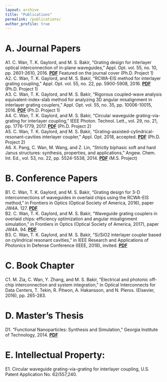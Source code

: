 ```yaml
---
layout: archive
title: "Publications"
permalink: /publications/
author_profile: true
---
```

A. Journal Papers
======
A1. C. Wan, T. K. Gaylord, and M. S. Bakir, “Grating design for interlayer optical interconnection of in-plane waveguides,” Appl. Opt. vol. 55, no. 10, pp. 2601-2610, 2016. [<b>PDF</b>](http://congshanwan.github.io/files/Wan_2016_grating_design.pdf) Featured on the journal cover (Ph.D. Project 1)<br/>
A2. C. Wan, T. K. Gaylord, and M. S. Bakir, “RCWA-EIS method for interlayer grating coupling,” Appl. Opt. vol. 55, no. 22, pp. 5900-5908, 2016. [<b>PDF</b>](http://congshanwan.github.io/files/Wan_2016_RCWA_EIS.pdf) (Ph.D. Project 1)<br/>
A3. C. Wan, T. K. Gaylord, and M. S. Bakir, “Rigorous coupled-wave analysis equivalent-index-slab method for analyzing 3D angular misalignment in interlayer grating couplers,” Appl. Opt. vol. 55, no. 35, pp. 10006-10015, 2016. [<b>PDF</b>](http://congshanwan.github.io/files/Wan_2016_3d.pdf) (Ph.D. Project 1)<br/>
A4. C. Wan, T. K. Gaylord, and M. S. Bakir, “Circular waveguide grating-via-grating for interlayer coupling,” IEEE Photon. Technol. Lett., vol. 29, no. 21, pp. 1776-1779, 2017. [<b>PDF</b>](http://congshanwan.github.io/files/Wan_2017_GVG.pdf) (Ph.D. Project 2)<br/>
A5. C. Wan, T. K. Gaylord, and M. S. Bakir, “Grating-assisted-cylindrical-resonant-cavities interlayer coupler,” Appl. Opt. 2018, accepted. [<b>PDF</b>](http://congshanwan.github.io/files/Wan_2018_AO.pdf) (Ph.D. Project 2)<br/>
A6. X. Pang, C. Wan, M. Wang, and Z. Lin, “Strictly biphasic soft and hard Janus structures: synthesis, properties, and applications,” Angew. Chem. Int. Ed., vol. 53, no. 22, pp. 5524-5538, 2014. [<b>PDF</b>](http://congshanwan.github.io/files/Janus.pdf) (M.S. Project)<br/>

B. Conference Papers
======
B1. C. Wan, T. K. Gaylord, and M. S. Bakir, “Grating design for 3-D interconnections of waveguides in overlaid chips using the RCWA-EIS method,” in Frontiers in Optics (Optical Society of America, 2016), paper JW4A. 127. [<b>PDF</b>](http://congshanwan.github.io/files/JW4A127.pdf)<br/>
B2. C. Wan, T. K. Gaylord, and M. S. Bakir, “Waveguide grating couplers in overlaid chips: efficiency optimization and angular misalignment simulation,” in Frontiers in Optics (Optical Society of America, 2017), paper JW4A. 94. [<b>PDF</b>](http://congshanwan.github.io/files/JW4A94.pdf)<br/>
B3. C. Wan, T. K. Gaylord, and M. S. Bakir, “Si/SiO2 interlayer coupler based on cylindrical resonant cavities,” in IEEE Research and Applications of Photonics In Defense Conference (IEEE, 2018), invited. [<b>PDF</b>](http://congshanwan.github.io/files/RAPID_conf.pdf)<br/>

C. Book Chapter
======
C1. M. Zia, C. Wan, Y. Zhang, and M. S. Bakir, “Electrical and photonic off-chip interconnection and system integration,” in Optical Interconnects for Data Centers, T. Tekin, R. Pitwon, A. Hakansson, and N. Pleros. (Elsevier, 2016), pp. 265-283.<br/>

D. Master’s Thesis
======
D1. “Functional Nanoparticles: Synthesis and Simulation,” Georgia Institute of Technology, 2014. [<b>PDF</b>](http://liwanggt.github.io/files/WAN-THESIS-2014.pdf)<br/>

E. Intellectual Property:
======
E1. Circular waveguide grating-via-grating for interlayer coupling, U.S. Patent Application No. 62/557,240.<br/>
